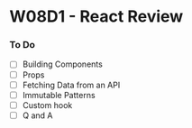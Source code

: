 # W08D1 - React Review

### To Do

- [ ] Building Components
- [ ] Props
- [ ] Fetching Data from an API
- [ ] Immutable Patterns
- [ ] Custom hook
- [ ] Q and A